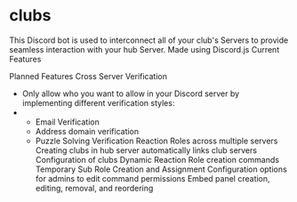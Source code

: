 # clubs
This Discord bot is used to interconnect all of your club's Servers to provide seamless interaction with your hub Server. Made using Discord.js
Current Features

Planned Features
Cross Server Verification
- Only allow who you want to allow in your Discord server by implementing different verification styles:
- - Email Verification
  - Address domain verification
  - Puzzle Solving Verification
Reaction Roles across multiple servers
Creating clubs in hub server automatically links club servers
Configuration of clubs
Dynamic Reaction Role creation commands
Temporary Sub Role Creation and Assignment
Configuration options for admins to edit command permissions
Embed panel creation, editing, removal, and reordering
